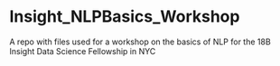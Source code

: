 # Insight_NLPBasics_Workshop
A repo with files used for a workshop on the basics of NLP for the 18B Insight Data Science Fellowship in NYC
